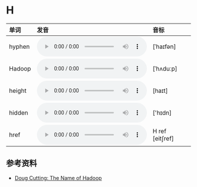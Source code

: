
# H

| 单词  | 发音 | 音标 |
| :-- | :-- | :-- |
| hyphen | <audio src="/public/audio/hyphen.mp3" controls="controls" controlslist="nodownload"></audio> | [ˈhaɪfən] |
| Hadoop | <audio src="/public/audio/Hadoop.mp3" controls="controls" controlslist="nodownload"></audio> | [ˈhʌduːp] |
| height | <audio src="/public/audio/height.mp3" controls="controls" controlslist="nodownload"></audio> | [haɪt] |
| hidden | <audio src="/public/audio/hidden.mp3" controls="controls" controlslist="nodownload"></audio> | ['hɪdn] |
| href | <audio src="/public/audio/href.mp3" controls="controls" controlslist="nodownload"></audio> | H ref [eit∫ref] |

## 参考资料

- [Doug Cutting: The Name of Hadoop](https://www.youtube.com/watch?v=irK7xHUmkUA)
